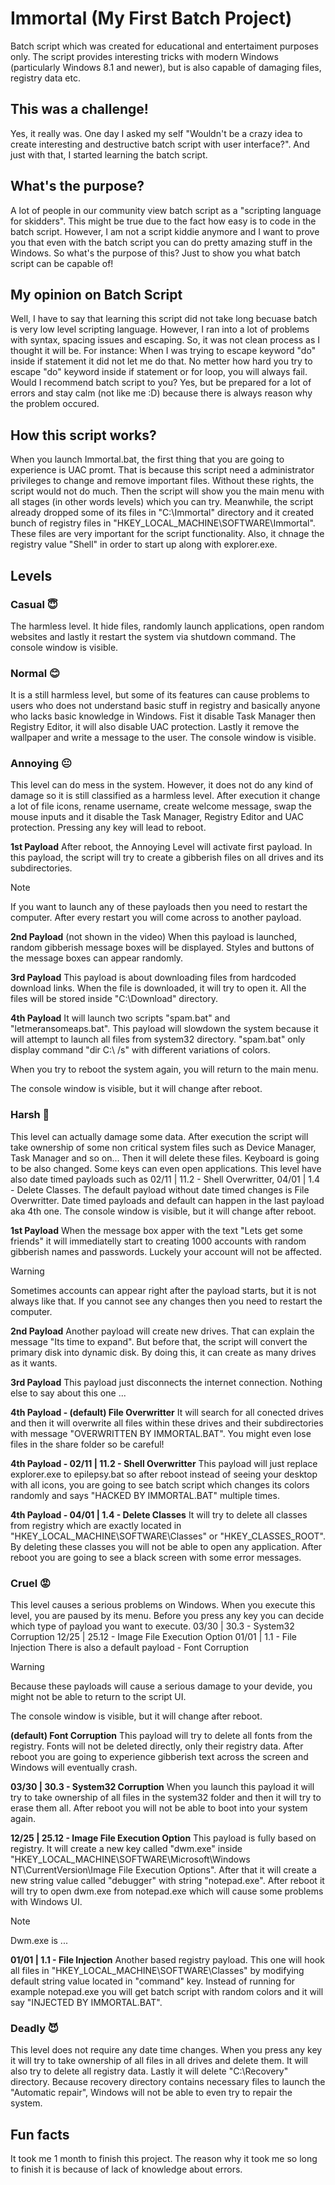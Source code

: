 # Immortal (My First Batch Project)
Batch script which was created for educational and entertaiment purposes only. The script provides interesting tricks with modern Windows (particularly Windows 8.1 and newer), but is also capable of damaging files, registry data etc.

## This was a challenge!

Yes, it really was. One day I asked my self "Wouldn't be a crazy idea to create interesting and destructive batch script with user interface?".
And just with that, I started learning the batch script.

## What's the purpose?

A lot of people in our community view batch script as a "scripting language for skidders". This might be true due to the fact how easy is to code in the batch script. However, I am not a script kiddie anymore and I want to prove you that even with the batch script you can do pretty amazing stuff in the Windows.
So what's the purpose of this? Just to show you what batch script can be capable of!

## My opinion on Batch Script

Well, I have to say that learning this script did not take long becuase batch is very low level scripting language. However, I ran into a lot of problems with syntax, spacing issues and escaping. So, it was not clean process as I thought it will be.
For instance: When I was trying to escape keyword "do" inside if statement it did not let me do that. No metter how hard you try to escape "do" keyword inside if statement or for loop, you will always fail.
Would I recommend batch script to you? Yes, but be prepared for a lot of errors and stay calm (not like me :D) because there is always reason why the problem occured.

## How this script works?

When you launch Immortal.bat, the first thing that you are going to experience is UAC promt. That is because this script need a administrator privileges to change and remove important files. Without these rights, the script would not do much. Then the script will show you the main menu with all stages (in other words levels) which you can try. Meanwhile, the script already dropped some of its files in "C:\Immortal" directory and it created bunch of registry files in "HKEY_LOCAL_MACHINE\SOFTWARE\Immortal". These files are very important for the script functionality. Also, it chnage the registry value "Shell" in order to start up along with explorer.exe.

## Levels

### Casual 😇
The harmless level.
It hide files, randomly launch applications, open random websites and lastly it restart the system via shutdown command.
The console window is visible.

### Normal 😊
It is a still harmless level, but some of its features can cause problems to users who does not understand basic stuff in registry and basically anyone who lacks basic knowledge in Windows.
Fist it disable Task Manager then Registry Editor, it will also disable UAC protection. Lastly it remove the wallpaper and write a message to the user.
The console window is visible.

### Annoying 😐
This level can do mess in the system. However, it does not do any kind of damage so it is still classified as a harmless level.
After execution it change a lot of file icons, rename username, create welcome message, swap the mouse inputs and it disable the Task Manager, Registry Editor and UAC protection. Pressing any key will lead to reboot.

**1st Payload**
After reboot, the Annoying Level will activate first payload.
In this payload, the script will try to create a gibberish files on all drives and its subdirectories.

> [!NOTE]
> If you want to launch any of these payloads then you need to restart the computer.
> After every restart you will come across to another payload.

**2nd Payload** (not shown in the video)
When this payload is launched, random gibberish message boxes will be displayed. Styles and buttons of the message boxes can appear randomly.

**3rd Payload**
This payload is about downloading files from hardcoded download links. When the file is downloaded, it will try to open it.
All the files will be stored inside "C:\Download" directory.

**4th Payload**
It will launch two scripts "spam.bat" and "letmeransomeaps.bat". This payload will slowdown the system because it will attempt to launch all files from system32 directory. "spam.bat" only display command "dir C:\ /s" with different variations of colors.

When you try to reboot the system again, you will return to the main menu.

The console window is visible, but it will change after reboot.

### Harsh 🙁
This level can actually damage some data.
After execution the script will take ownership of some non critical system files such as Device Manager, Task Manager and so on... Then it will delete these files.
Keyboard is going to be also changed. Some keys can even open applications.
This level have also date timed payloads such as 02/11 | 11.2 - Shell Overwritter, 04/01 | 1.4 - Delete Classes. The default payload without date timed changes is File Overwritter. Date timed payloads and default can happen in the last payload aka 4th one.
The console window is visible, but it will change after reboot.

**1st Payload**
When the message box apper with the text "Lets get some friends" it will immediatelly start to creating 1000 accounts with random gibberish names and passwords. Luckely your account will not be affected.

> [!WARNING]
> Sometimes accounts can appear right after the payload starts, but it is not always like that.
> If you cannot see any changes then you need to restart the computer.

**2nd Payload**
Another payload will create new drives. That can explain the message "Its time to expand".
But before that, the script will convert the primary disk into dynamic disk. By doing this, it can create as many drives as it wants.

**3rd Payload**
This payload just disconnects the internet connection. Nothing else to say about this one ...

**4th Payload - (default) File Overwritter**
It will search for all conected drives and then it will overwrite all files within these drives and their subdirectories with message "OVERWRITTEN BY IMMORTAL.BAT".
You might even lose files in the share folder so be careful!

**4th Payload - 02/11 | 11.2 - Shell Overwritter**
This payload will just replace explorer.exe to epilepsy.bat so after reboot instead of seeing your desktop with all icons, you are going to see batch script which changes its colors randomly and says "HACKED BY IMMORTAL.BAT" multiple times.

**4th Payload - 04/01 | 1.4 - Delete Classes**
It will try to delete all classes from registry which are exactly located in "HKEY_LOCAL_MACHINE\SOFTWARE\Classes" or "HKEY_CLASSES_ROOT". By deleting these classes you will not be able to open any application.
After reboot you are going to see a black screen with some error messages.

### Cruel 😡
This level causes a serious problems on Windows.
When you execute this level, you are paused by its menu. Before you press any key you can decide which type of payload you want to execute.
03/30 | 30.3 - System32 Corruption
12/25 | 25.12 - Image File Execution Option
01/01 | 1.1 - File Injection
There is also a default payload - Font Corruption

> [!WARNING]
> Because these payloads will cause a serious damage to your devide, you might not be able to return to the script UI.

The console window is visible, but it will change after reboot.

**(default) Font Corruption**
This payload will try to delete all fonts from the registry. Fonts will not be deleted directly, only their registry data.
After reboot you are going to experience gibberish text across the screen and Windows will eventually crash.

**03/30 | 30.3 - System32 Corruption**
When you launch this payload it will try to take ownership of all files in the system32 folder and then it will try to erase them all.
After reboot you will not be able to boot into your system again.

**12/25 | 25.12 - Image File Execution Option**
This payload is fully based on registry. It will create a new key called "dwm.exe" inside "HKEY_LOCAL_MACHINE\SOFTWARE\Microsoft\Windows NT\CurrentVersion\Image File Execution Options". After that it will create a new string value called "debugger" with string "notepad.exe". After reboot it will try to open dwm.exe from notepad.exe which will cause some problems with Windows UI.

> [!NOTE]
> Dwm.exe is ...

**01/01 | 1.1 - File Injection**
Another based registry payload. This one will hook all files in "HKEY_LOCAL_MACHINE\SOFTWARE\Classes" by modifying default string value located in "command" key.
Instead of running for example notepad.exe you will get batch script with random colors and it will say "INJECTED BY IMMORTAL.BAT".

### Deadly 😈
This level does not require any date time changes. When you press any key it will try to take ownership of all files in all drives and delete them.
It will also try to delete all registry data.
Lastly it will delete "C:\Recovery" directory. Because recovery directory contains necessary files to launch the "Automatic repair", Windows will not be able to even try to repair the system.

## Fun facts
It took me 1 month to finish this project. The reason why it took me so long to finish it is because of lack of knowledge about errors.

